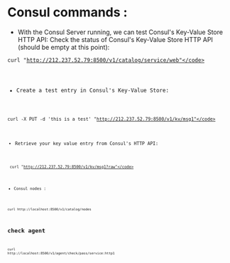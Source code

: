  # Consul commands : 

 - With the Consul Server running, we can test Consul's Key-Value Store HTTP API:
Check the status of Consul's Key-Value Store HTTP API (should be empty at this point):

<code>curl "http://212.237.52.79:8500/v1/catalog/service/web"</code>

- Create a test entry in Consul's Key-Value Store:

<code>curl -X PUT -d 'this is a test' "http://212.237.52.79:8500/v1/kv/msg1"</code>

- Retrieve your key value entry from Consul's HTTP API:

<code> curl "http://212.237.52.79:8500/v1/kv/msg1?raw"</code>

- Consul nodes :

<code>curl http://localhost:8500/v1/catalog/nodes</code>

## check agent

<code>curl http://localhost:8500/v1/agent/check/pass/service:http1</code>


